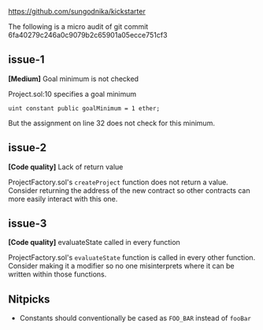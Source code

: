 https://github.com/sungodnika/kickstarter

The following is a micro audit of git commit 6fa40279c246a0c9079b2c65901a05ecce751cf3

## issue-1

**[Medium]** Goal minimum is not checked

Project.sol:10 specifies a goal minimum

    uint constant public goalMinimum = 1 ether;

But the assignment on line 32 does not check for this minimum.

## issue-2

**[Code quality]** Lack of return value

ProjectFactory.sol's `createProject` function does not return a value. Consider returning the address of the new contract so other contracts can more easily interact with this one.

## issue-3

**[Code quality]** evaluateState called in every function

ProjectFactory.sol's `evaluateState` function is called in every other function. Consider making it a modifier so no one misinterprets where it can be written within those functions.

## Nitpicks

- Constants should conventionally be cased as `FOO_BAR` instead of `fooBar`
